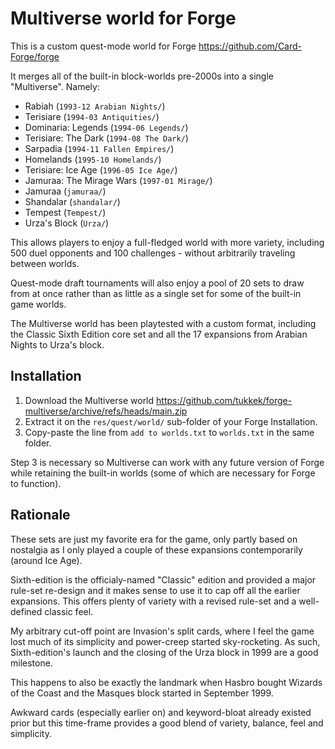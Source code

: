 # Multiverse world for Forge

This is a custom quest-mode world for Forge https://github.com/Card-Forge/forge

It merges all of the built-in block-worlds pre-2000s into a single "Multiverse". Namely:

- Rabiah (`1993-12 Arabian Nights/`)
- Terisiare (`1994-03 Antiquities/`)
- Dominaria: Legends (`1994-06 Legends/`)
- Terisiare: The Dark (`1994-08 The Dark/`)
- Sarpadia (`1994-11 Fallen Empires/`)
- Homelands (`1995-10 Homelands/`)
- Terisiare: Ice Age (`1996-05 Ice Age/`)
- Jamuraa: The Mirage Wars (`1997-01 Mirage/`)
- Jamuraa (`jamuraa/`)
- Shandalar (`shandalar/`)
- Tempest (`Tempest/`)
- Urza's Block (`Urza/`)

This allows players to enjoy a full-fledged world with more variety, including 500 duel opponents and 100 challenges - without arbitrarily traveling between worlds. 

Quest-mode draft tournaments will also enjoy a pool of 20 sets to draw from at once rather than as little as a single set for some of the built-in game worlds.

The Multiverse world has been playtested with a custom format, including the Classic Sixth Edition core set and all the 17 expansions from Arabian Nights to Urza's block.

## Installation

1. Download the Multiverse world https://github.com/tukkek/forge-multiverse/archive/refs/heads/main.zip
2. Extract it on the `res/quest/world/` sub-folder of your Forge Installation.
3. Copy-paste the line from `add to worlds.txt` to `worlds.txt` in the same folder.

Step 3 is necessary so Multiverse can work with any future version of Forge while retaining the built-in worlds (some of which are necessary for Forge to function).

## Rationale

These sets are just my favorite era for the game, only partly based on nostalgia as I only played a couple of these expansions contemporarily (around Ice Age).

Sixth-edition is the officialy-named "Classic" edition and provided a major rule-set re-design and it makes sense to use it to cap off all the earlier expansions. This offers plenty of variety with a revised rule-set and a well-defined classic feel.

My arbitrary cut-off point are Invasion's split cards, where I feel the game lost much of its simplicity and power-creep started sky-rocketing. As such, Sixth-edition's launch and the closing of the Urza block in 1999 are a good milestone.

This happens to also be exactly the landmark when Hasbro bought Wizards of the Coast and the Masques block started in September 1999.

Awkward cards (especially earlier on) and keyword-bloat already existed prior but this time-frame provides a good blend of variety, balance, feel and simplicity.
